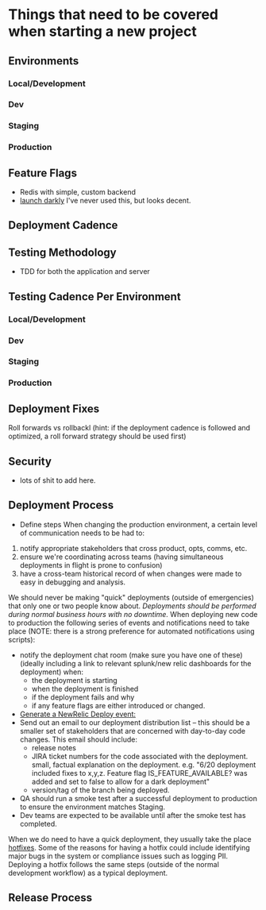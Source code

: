 # Things that need to be covered when starting a new project
## Environments
### Local/Development
### Dev
### Staging
### Production

## Feature Flags
* Redis with simple, custom backend
* [launch darkly](https://launchdarkly.com/) I've never used this, but looks decent.

## Deployment Cadence
## Testing Methodology
* TDD for both the application and server

## Testing Cadence Per Environment
### Local/Development
### Dev
### Staging
### Production
## Deployment Fixes
Roll forwards vs rollbackl (hint: if the deployment cadence is followed and optimized, a roll forward strategy should be used first)
## Security
* lots of shit to add here.

## Deployment Process
* Define steps
When changing the production environment, a certain level of communication needs to be had to:
1. notify appropriate stakeholders that cross product, opts, comms, etc.
1. ensure we're coordinating across teams (having simultaneous deployments in flight is prone to confusion)
1. have a cross-team historical record of when changes were made to easy in debugging and analysis.

We should never be making "quick" deployments (outside of emergencies) that only one or two people know about. *Deployments should be performed during normal business hours with no downtime.* When deploying new code to production the following series of events and notifications need to take place (NOTE: there is a strong preference for automated notifications using scripts):
* notify the deployment chat room (make sure you have one of these) (ideally including a link to relevant splunk/new relic dashboards for the deployment) when:
	* the deployment is starting
	* when the deployment is finished
	* if the deployment fails and why
	* if any feature flags are either introduced or changed.
* [Generate a NewRelic Deploy event:](https://docs.newrelic.com/docs/apm/new-relic-apm/maintenance/recording-deployments)
* Send out an email to our deployment distribution list – this should be a smaller set of stakeholders that are concerned with day-to-day
code changes. This email should include:
	* release notes
	* JIRA ticket numbers for the code associated with the deployment.
small, factual explanation on the deployment. e.g. "6/20 deployment included fixes to x,y,z. Feature flag
IS_FEATURE_AVAILABLE? was added and set to false to allow for a dark deployment"
	* version/tag of the branch being deployed.
* QA should run a smoke test after a successful deployment to production to ensure the environment matches Staging.
* Dev teams are expected to be available until after the smoke test has completed.

When we do need to have a quick deployment, they usually take the place [hotfixes](https://gist.github.com/wildlyinaccurate/daec7910958330a64754). Some of the reasons for having a hotfix could include identifying major bugs in the system or compliance issues such as logging PII. Deploying a hotfix follows the same steps (outside of the normal
development workflow) as a typical deployment.

## Release Process
